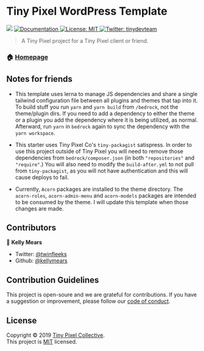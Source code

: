 # Tiny Pixel WordPress Template

<p>
  <img src="https://img.shields.io/badge/version-0.0.1-blue.svg?cacheSeconds=2592000" />
  <a href="https://github.com/pixelcollective/a-project-url">
    <img alt="Documentation" src="https://img.shields.io/badge/documentation-yes-brightgreen.svg" target="_blank" />
  </a>
  <a href="https://opensource.org/licenses/MIT">
    <img alt="License: MIT" src="https://img.shields.io/badge/License-MIT-yellow.svg" target="_blank" />
  </a>
  <a href="https://twitter.com/tinydevteam">
    <img alt="Twitter: tinydevteam" src="https://img.shields.io/twitter/follow/tinydevteam.svg?style=social" target="_blank" />
  </a>
</p>

> A Tiny Pixel project for a Tiny Pixel client or friend.

### 🏠 [Homepage](https://tinypixel.dev)

## Notes for friends

- This template uses lerna to manage JS dependencies and share a single tailwind configuration file between all plugins and themes that tap into it. To build stuff you run `yarn` and `yarn build` from `/bedrock`, not the theme/plugin dirs. If you need to add a dependency to either the theme or a plugin you add the dependency where it is being utilized, as normal. Afterward, run `yarn` in `bedrock` again to sync the dependency with the `yarn workspace`.

- This starter uses Tiny Pixel Co's `tiny-packagist` satispress. In order to use this project outside of Tiny Pixel you will need to remove those dependencies from `bedrock/composer.json` (in both `"repositories"` and `"require"`.) You will also need to modify the `build-after.yml` to not pull from `tiny-packagist`, as you will not have authentication and this will cause deploys to fail.

- Currently, `Acorn` packages are installed to the theme directory. The `acorn-roles`, `acorn-admin-menu` and `acorn-models` packages are intended to be consumed by the theme. I will update this template when those changes are made.

## Contributors

👤 **Kelly Mears**

* Twitter: [@twinfleeks](https://twitter.com/twinfleeks)
* Github: [@kellymears](https://github.com/kellymears)

## Contribution Guidelines

This project is open-soure and we are grateful for contributions. If you have a suggestion or improvement, please follow our [code of conduct]({github_url}/tree/master/CODE-OF-CONDUCT.md).

## License

Copyright © 2019 [Tiny Pixel Collective](https://github.com/pixelcollective).<br />
This project is [MIT](https://opensource.org/licenses/MIT) licensed.